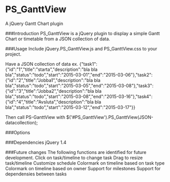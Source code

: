 # PS_GanttView
A jQuery Gantt Chart plugin


###Introduction
PS_GanttView is a jQuery plugin to display a simple Gantt Chart or timetable from a JSON collection of data.


###Usage
Include jQuery.PS_GanttView.js and PS_GanttView.css to your project.

Have a JSON collection of data ex.
{"task1":{"id":"1","title":"starta","description":"bla bla bla","status":"todo","start":"2015-03-01","end":"2015-03-06"},"task2":{"id":"2","title":"Jobba1","description":"bla bla bla","status":"todo","start":"2015-03-05","end":"2015-03-08"},"task3":{"id":"3","title":"Jobba2","description":"bla bla bla","status":"todo","start":"2015-03-08","end":"2015-03-16"},"task4":{"id":"4","title":"Avsluta","description":"bla bla bla","status":"todo","start":"2015-03-12","end":"2015-03-17"}}

Then call PS-GanttView with
$('#PS_GanttView').PS_GanttView(JSON-datacollection);


###Options


###Dependencies
jQuery 1.4

###Future changes
The following functions are identified for future development.
  Click on task/timeline to change task
  Drag to resize task/timeline
  Customize schedule
  Colormark on timeline based on task type
  Colormark on timeline based on owner
  Support for milestones
  Support for dependensies between tasks
  

  
  
  
